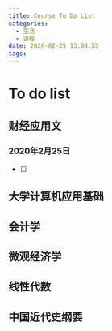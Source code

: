 ```yaml
---
title: Course To Do List
categories:
  - 生活
  - 课程
date: 2020-02-25 13:04:55
tags:
---
```


# To do list

## 财经应用文

### 2020年2月25日

- [ ] 

## 大学计算机应用基础



## 会计学



## 微观经济学



## 线性代数



## 中国近代史纲要



